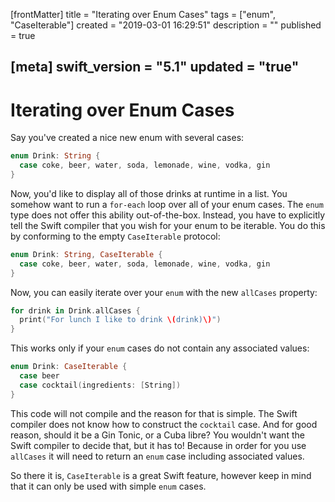 [frontMatter]
title = "Iterating over Enum Cases"
tags = ["enum", "CaseIterable"]
created = "2019-03-01 16:29:51"
description = ""
published = true

[meta]
swift_version = "5.1"
updated = "true"
---

# Iterating over Enum Cases

Say you've created a nice new enum with several cases:

``` Swift
enum Drink: String {
  case coke, beer, water, soda, lemonade, wine, vodka, gin
}
```

Now, you'd like to display all of those drinks at runtime in a list. You somehow want to run a `for-each` loop over all of your enum cases. The `enum` type does not offer this ability out-of-the-box. Instead, you have to explicitly tell the Swift compiler that you wish for your enum to be iterable. You do this by conforming to the empty `CaseIterable` protocol:

``` Swift
enum Drink: String, CaseIterable {
  case coke, beer, water, soda, lemonade, wine, vodka, gin
}
```

Now, you can easily iterate over your `enum` with the new `allCases` property:

``` Swift
for drink in Drink.allCases {
  print("For lunch I like to drink \(drink)\)")
}
```

This works only if your `enum` cases do not contain any associated values:

``` Swift
enum Drink: CaseIterable {
  case beer 
  case cocktail(ingredients: [String])
}
```

This code will not compile and the reason for that is simple. The Swift compiler does not know how to construct the `cocktail` case. And for good reason, should it be a Gin Tonic, or a Cuba libre? You wouldn't want the Swift compiler to decide that, but it has to! Because in order for you use `allCases` it will need to return an `enum` case including associated values.

So there it is, `CaseIterable` is a great Swift feature, however keep in mind that it can only be used with simple `enum` cases.


